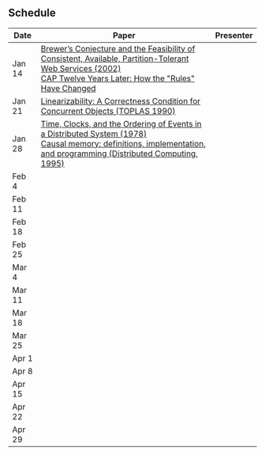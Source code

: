 ## Schedule

| Date | Paper | Presenter |
| --- | --- | --- |
| Jan 14 | [Brewer’s Conjecture and the Feasibility of Consistent, Available, Partition-Tolerant Web Services (2002)](https://www.comp.nus.edu.sg/~gilbert/pubs/BrewersConjecture-SigAct.pdf)<br> [CAP Twelve Years Later: How the "Rules" Have Changed](https://www.infoq.com/articles/cap-twelve-years-later-how-the-rules-have-changed)| |
| Jan 21 | [Linearizability: A Correctness Condition for Concurrent Objects (TOPLAS 1990)](http://cs.brown.edu/~mph/HerlihyW90/p463-herlihy.pdf) | |
| Jan 28 | [Time, Clocks, and the Ordering of Events in a Distributed System (1978)](https://lamport.azurewebsites.net/pubs/time-clocks.pdf)<br> [Causal memory: definitions, implementation, and programming (Distributed Computing, 1995)](https://link.springer.com/article/10.1007/BF01784241) | |
| Feb 4 | | |
| Feb 11 | | |
| Feb 18 | | |
| Feb 25 | | |
| Mar 4 | | |
| Mar 11 | | |
| Mar 18 | | |
| Mar 25 | | |
| Apr 1 | | |
| Apr 8 | | |
| Apr 15 | | |
| Apr 22 | | |
| Apr 29 | | |
